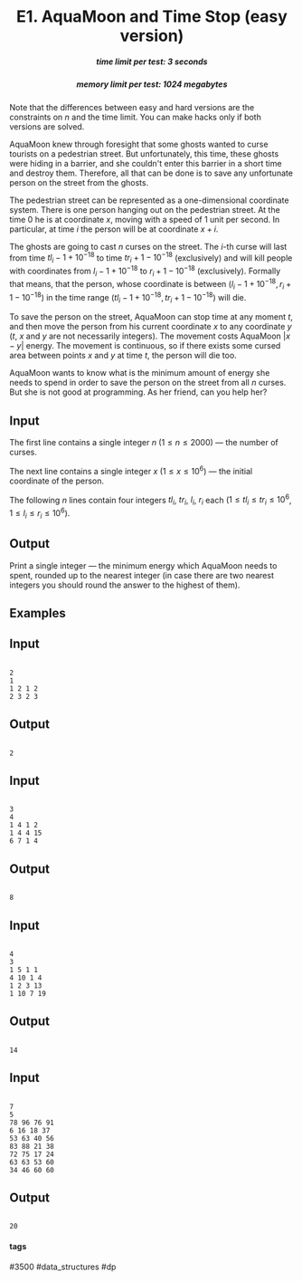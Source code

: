 <h1 style='text-align: center;'> E1. AquaMoon and Time Stop (easy version)</h1>

<h5 style='text-align: center;'>time limit per test: 3 seconds</h5>
<h5 style='text-align: center;'>memory limit per test: 1024 megabytes</h5>

Note that the differences between easy and hard versions are the constraints on $n$ and the time limit. You can make hacks only if both versions are solved.

AquaMoon knew through foresight that some ghosts wanted to curse tourists on a pedestrian street. But unfortunately, this time, these ghosts were hiding in a barrier, and she couldn't enter this barrier in a short time and destroy them. Therefore, all that can be done is to save any unfortunate person on the street from the ghosts.

The pedestrian street can be represented as a one-dimensional coordinate system. There is one person hanging out on the pedestrian street. At the time $0$ he is at coordinate $x$, moving with a speed of $1$ unit per second. In particular, at time $i$ the person will be at coordinate $x+i$.

The ghosts are going to cast $n$ curses on the street. The $i$-th curse will last from time $tl_i-1+10^{-18}$ to time $tr_i+1-10^{-18}$ (exclusively) and will kill people with coordinates from $l_i-1+10^{-18}$ to $r_i+1-10^{-18}$ (exclusively). Formally that means, that the person, whose coordinate is between $(l_i-1+10^{-18},r_i+1-10^{-18})$ in the time range $(tl_i-1+10^{-18},tr_i+1-10^{-18})$ will die.

To save the person on the street, AquaMoon can stop time at any moment $t$, and then move the person from his current coordinate $x$ to any coordinate $y$ ($t$, $x$ and $y$ are not necessarily integers). The movement costs AquaMoon $|x-y|$ energy. The movement is continuous, so if there exists some cursed area between points $x$ and $y$ at time $t$, the person will die too.

AquaMoon wants to know what is the minimum amount of energy she needs to spend in order to save the person on the street from all $n$ curses. But she is not good at programming. As her friend, can you help her?

## Input

The first line contains a single integer $n$ ($1\le n\le 2000$) — the number of curses.

The next line contains a single integer $x$ ($1\le x\le 10^6$) — the initial coordinate of the person.

The following $n$ lines contain four integers $tl_i$, $tr_i$, $l_i$, $r_i$ each ($1\le tl_i\le tr_i\le 10^6$, $1\le l_i\le r_i\le 10^6$).

## Output

Print a single integer — the minimum energy which AquaMoon needs to spent, rounded up to the nearest integer (in case there are two nearest integers you should round the answer to the highest of them).

## Examples

## Input


```

2
1
1 2 1 2
2 3 2 3

```
## Output


```

2
```
## Input


```

3
4
1 4 1 2
1 4 4 15
6 7 1 4

```
## Output


```

8
```
## Input


```

4
3
1 5 1 1
4 10 1 4
1 2 3 13
1 10 7 19

```
## Output


```

14
```
## Input


```

7
5
78 96 76 91
6 16 18 37
53 63 40 56
83 88 21 38
72 75 17 24
63 63 53 60
34 46 60 60

```
## Output


```

20
```


#### tags 

#3500 #data_structures #dp 